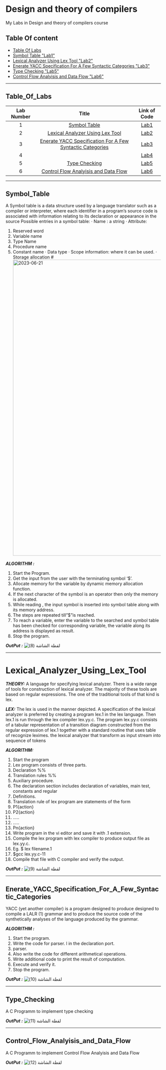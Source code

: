 # Design and theory of compilers
My Labs in Design and theory of compilers course

## Table Of content
   * [Table Of Labs](#Table_Of_Labs)
   * [Symbol Table "Lab1"](#Symbol_Table)
   * [Lexical Analyzer Using Lex Tool "Lab2"](#Lexical_Analyzer_Using_Lex_Tool)
   * [Enerate YACC Specification For A Few Syntactic Categories "Lab3"](#Enerate_YACC_Specification_For_A_Few_Syntactic_Categories)
   * [Type Checking "Lab5"](#Type_Checking)
   * [Control Flow Analyisis and Data Flow "Lab6"](#Control_Flow_Analyisis_and_Data_Flow)
 
<hr>

## Table_Of_Labs
|Lab Number | Title | Link of Code|
|:------:|:------:|:------:|
| 1 | [Symbol Table](#Symbol_Table) |[Lab1](https://github.com/FatimaALzahrani/Design-and-theory-of-compilers/blob/main/Lab1.cpp)|
|2| [Lexical Analyzer Using Lex Tool](#Lexical_Analyzer_Using_Lex_Tool) |[Lab2](https://github.com/FatimaALzahrani/Design-and-theory-of-compilers/blob/main/Lab2.c)|
|3| [Enerate YACC Specification For A Few Syntactic Categories](#Enerate_YACC_Specification_For_A_Few_Syntactic_Categories)|[Lab3](https://github.com/FatimaALzahrani/Design-and-theory-of-compilers/blob/main/Lab3.cpp)|
|4|  | [Lab4](https://github.com/FatimaALzahrani/Design-and-theory-of-compilers/blob/main/Lab4.cpp)|
|5|[Type Checking](#Type_Checking) |[Lab5](https://github.com/FatimaALzahrani/Design-and-theory-of-compilers/blob/main/Lab5.cpp)|
|6|[Control Flow Analyisis and Data Flow](#Control_Flow_Analyisis_and_Data_Flow)|[Lab6](https://github.com/FatimaALzahrani/Design-and-theory-of-compilers/blob/main/Lab6.cpp)|

<hr>

## Symbol_Table
A Symbol table is a data structure used by a language translator such as a compiler or interpreter, where each identifier in a program’s source code is associated with information relating to its declaration or appearance in the source Possible entries in a symbol table: 
· Name : a string 
· Attribute: 
  1. Reserved word 
  2. Variable name 
  3. Type Name 
  4. Procedure name 
  5. Constant name 
· Data type 
· Scope information: where it can be used. 
· Storage allocation 
#<img width="960" alt="2023-06-21" src="https://github.com/FatimaALzahrani/Design-and-theory-of-compilers/assets/107775566/f9b4a7ad-ad62-4f9d-91b6-22bf17e7c2d2">

***ALGORITHM :*** 
1. Start the Program. 
2. Get the input from the user with the terminating symbol ‘$’.
3. Allocate memory for the variable by dynamic memory allocation function. 
4. If the next character of the symbol is an operator then only the memory is allocated. 
5. While reading , the input symbol is inserted into symbol table along with its memory 
address. 
6. The steps are repeated till”$”is reached. 
7. To reach a variable, enter the variable to the searched and symbol table has been checked 
for corresponding variable, the variable along its address is displayed as result. 
8. Stop the program.

***OutPut :*** 
![‏‏لقطة الشاشة (8)](https://github.com/FatimaALzahrani/Design-and-theory-of-compilers/assets/107775566/94441dbf-7702-4af6-b061-428a7a0d960c)

<hr>

# Lexical_Analyzer_Using_Lex_Tool
***THEORY:***
A language for specifying lexical analyzer.
There is a wide range of tools for construction of lexical analyzer. 
The majority of these tools are based on regular expressions.
The one of the traditional tools of that kind is lex.

***LEX:***
The lex is used in the manner depicted. A specification of the lexical analyzer is preferred by creating a program lex.1 in the lex language.
Then lex.1 is run through the lex compiler lex.yy.c.
The program lex.yy.c consists of a tabular representation of a transition diagram constructed from the regular expression of lex.1 together with a standard routine that uses table of recognize leximes.
the lexical analyzer that transform as input stream into sequence of tokens

***ALGORITHM:***
1. Start the program
2. Lex program consists of three parts.
3. Declaration %%
4. Translation rules %%
5. Auxiliary procedure.
6. The declaration section includes declaration of variables, main test, constants and regular
7. Definitions.
8. Translation rule of lex program are statements of the form
9. P1{action}
10. P2{action} 
11. .....
12. .....
13. Pn{action}
14. Write program in the vi editor and save it with .1 extension.
15. Compile the lex program with lex compiler to produce output file as lex.yy.c.
16. Eg. $ lex filename.1
17. $gcc lex.yy.c-11
18. Compile that file with C compiler and verify the output.

***OutPut :*** 
![‏‏لقطة الشاشة (9)](https://github.com/FatimaALzahrani/Design-and-theory-of-compilers/assets/107775566/e78aa61f-5635-436a-b5cd-7064ae985fc1)

<hr>

## Enerate_YACC_Specification_For_A_Few_Syntactic_Categories
YACC (yet another compiler) is a program designed to produce designed to compile a LALR (1) grammar and to produce the source code of the synthetically analyses of the language produced by the grammar.

***ALGORITHM :***
1. Start the program.
2. Write the code for parser. l in the declaration port.
3. parser.
4. Also write the code for different arithmetical operations.
5. Write additional code to print the result of computation.
6. Execute and verify it.
7. Stop the program.
   
***OutPut :*** 
![‏‏لقطة الشاشة (10)](https://github.com/FatimaALzahrani/Design-and-theory-of-compilers/assets/107775566/836495de-6472-4632-aa9e-6727d742d6db)

<hr>

## Type_Checking
A C Programm to implement type checking

***OutPut :*** 
![‏‏لقطة الشاشة (11)](https://github.com/FatimaALzahrani/Design-and-theory-of-compilers/assets/107775566/a29b1485-513f-48c3-9d53-8e02dffecf77)

<hr>

## Control_Flow_Analyisis_and_Data_Flow
A C Programm to implement Control Flow Analyisis and Data Flow 

***OutPut :*** 
![‏‏لقطة الشاشة (12)](https://github.com/FatimaALzahrani/Design-and-theory-of-compilers/assets/107775566/bf7d9180-1334-466f-b7ca-28deb91db7a1)
